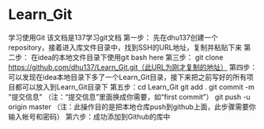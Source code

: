 # Learn_Git
学习使用Git
该文档是137学习git文档
第一步： 先在dhu137创建一个repository，接着进入库文件目录中，找到SSH的URL地址，复制并粘贴下来
第二步： 在idea的本地文件目录下使用git bash here 
第三步： git clone https://github.com/dhu137/Learn_Git.git（此URL为刚才复制的地址）
第四步：可以发现在idea本地目录下多了一个Learn_Git目录，接下来把之前写好的所有项目都可以放入到Learn_Git目录下
第五步：cd Learn_Git
       git add . 
       git commit  -m  "提交信息"  （注：“提交信息”里面换成你需要，如“first commit”）
       git push -u origin master   （注：此操作目的是把本地仓库push到github上面，此步骤需要你输入帐号和密码）
第六步：成功添加到Github的库中

